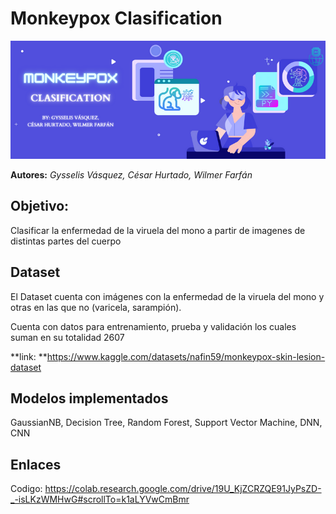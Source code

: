 # Monkeypox Clasification
![Banner Monkeypox Clasification](https://github.com/Churtado26/Monkeypox_Clasification/blob/main/Banner%20IA.png)

**Autores:** *Gysselis Vásquez, César Hurtado, Wilmer Farfán*

## Objetivo:
Clasificar la enfermedad de la viruela del mono a partir de imagenes de distintas partes del cuerpo

## Dataset
El Dataset cuenta con imágenes con la enfermedad de la viruela del mono y otras en las que no (varicela, sarampión).

Cuenta con datos para entrenamiento, prueba y validación los cuales suman en su totalidad 2607

**link: **https://www.kaggle.com/datasets/nafin59/monkeypox-skin-lesion-dataset

## Modelos implementados
GaussianNB, Decision Tree, Random Forest, Support Vector Machine, DNN, CNN

## Enlaces
Codigo: https://colab.research.google.com/drive/19U_KjZCRZQE91JyPsZD-_-isLKzWMHwG#scrollTo=k1aLYVwCmBmr
